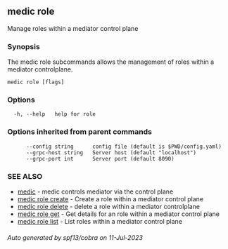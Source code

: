 ## medic role

Manage roles within a mediator control plane

### Synopsis

The medic role subcommands allows the management of roles within
a mediator controlplane.

```
medic role [flags]
```

### Options

```
  -h, --help   help for role
```

### Options inherited from parent commands

```
      --config string      config file (default is $PWD/config.yaml)
      --grpc-host string   Server host (default "localhost")
      --grpc-port int      Server port (default 8090)
```

### SEE ALSO

* [medic](medic.md)	 - medic controls mediator via the control plane
* [medic role create](medic_role_create.md)	 - Create a role within a mediator control plane
* [medic role delete](medic_role_delete.md)	 - delete a role within a mediator controlplane
* [medic role get](medic_role_get.md)	 - Get details for an role within a mediator control plane
* [medic role list](medic_role_list.md)	 - List roles within a mediator control plane

###### Auto generated by spf13/cobra on 11-Jul-2023
